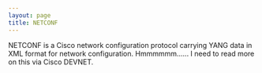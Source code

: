 ```yaml
---
layout: page
title: NETCONF
---
```


NETCONF is a Cisco network configuration protocol carrying YANG data in XML format for network configuration. Hmmmmmm......
I need to read more on this via Cisco DEVNET.
